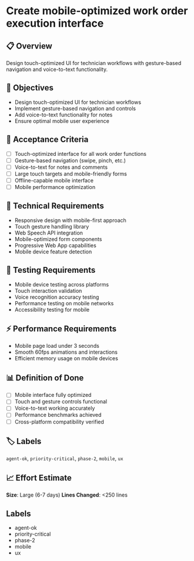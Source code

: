 # Create mobile-optimized work order execution interface

## 📋 Overview
Design touch-optimized UI for technician workflows with gesture-based navigation and voice-to-text functionality.

## 🎯 Objectives
- Design touch-optimized UI for technician workflows
- Implement gesture-based navigation and controls
- Add voice-to-text functionality for notes
- Ensure optimal mobile user experience

## 📝 Acceptance Criteria
- [ ] Touch-optimized interface for all work order functions
- [ ] Gesture-based navigation (swipe, pinch, etc.)
- [ ] Voice-to-text for notes and comments
- [ ] Large touch targets and mobile-friendly forms
- [ ] Offline-capable mobile interface
- [ ] Mobile performance optimization

## 🔧 Technical Requirements
- Responsive design with mobile-first approach
- Touch gesture handling library
- Web Speech API integration
- Mobile-optimized form components
- Progressive Web App capabilities
- Mobile device feature detection

## 🧪 Testing Requirements
- Mobile device testing across platforms
- Touch interaction validation
- Voice recognition accuracy testing
- Performance testing on mobile networks
- Accessibility testing for mobile

## ⚡ Performance Requirements
- Mobile page load under 3 seconds
- Smooth 60fps animations and interactions
- Efficient memory usage on mobile devices

## 📊 Definition of Done
- [ ] Mobile interface fully optimized
- [ ] Touch and gesture controls functional
- [ ] Voice-to-text working accurately
- [ ] Performance benchmarks achieved
- [ ] Cross-platform compatibility verified

## 🏷️ Labels
`agent-ok`, `priority-critical`, `phase-2`, `mobile`, `ux`

## 📈 Effort Estimate
**Size**: Large (6-7 days)
**Lines Changed**: <250 lines

## Labels
- agent-ok
- priority-critical
- phase-2
- mobile
- ux
